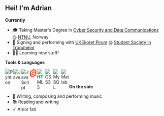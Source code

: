 Hei!
I'm Adrian
----------
**Currently**
- 🎓 Taking Master's Degree in <a href="https://www.ntnu.no/studier/mtkom">Cyber Security and Data Communications</a> @ <a href="https://www.ntnu.edu">NTNU</a>, Norway
- 🎼 Signing and performing with <a href="https://www.instagram.com/ukekoretpirum/">UKEkoret Pirum</a> @ <a href="https://www.instagram.com/samfundet/?hl=en">Student Society in Trondheim</a>
- 👨‍💻 Learning new stuff!

**Tools & Languages**

<img align="left" alt="Pyhton" width="26px" src="https://img.icons8.com/color/48/000000/python.png" />
<img align="left" alt="Java" width="26px" src="https://img.icons8.com/color/48/000000/java-coffee-cup-logo.png" />
<img align="left" alt="JavaScript" width="26px" src="https://img.icons8.com/color/48/000000/javascript.png" />
<img align="left" alt="Svelte" width="26px" src="https://raw.githubusercontent.com/github/explore/42198dc9113595ddd22cc12771bb719c8cf08b67/topics/svelte/svelte.png" />
<img align="left" alt="HTML5" width="26px" src="https://img.icons8.com/color/48/000000/html-5.png" />
<img align="left" alt="CSS3" width="26px" src="https://img.icons8.com/color/48/000000/css3.png" />
<img align="left" alt="MySQL" width="26px" src="https://img.icons8.com/color/48/000000/mysql.png"/>
<img align="left" alt="Matlab" width="26px" src="https://img.icons8.com/fluent/48/000000/matlab.png" />
<br></br>

**On the side**
- 🎻 Writing, composing and performing music
- 📚 Reading and writing
- ☄️ Amor fati
